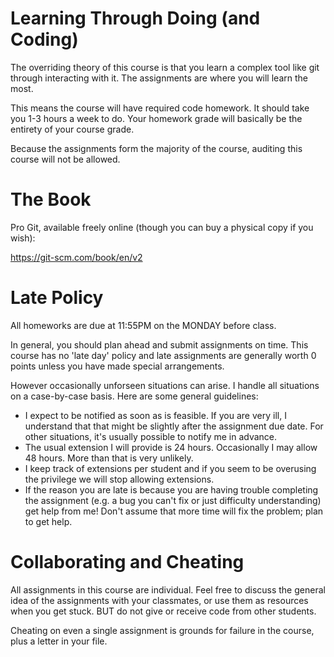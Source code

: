 
# Learning Through Doing (and Coding)

The overriding theory of this course is that you learn a complex tool like git through interacting with it. The assignments are where you will learn the most.

This means the course will have required code homework. It should take you 1-3 hours a week to do. Your homework grade will basically be the entirety of your course grade.

Because the assignments form the majority of the course, auditing this course will not be allowed.



# The Book

Pro Git, available freely online (though you can buy a physical copy if you wish):

<https://git-scm.com/book/en/v2>



# Late Policy

All homeworks are due at 11:55PM on the MONDAY before class.

In general, you should plan ahead and submit assignments on time. This course has no 'late day' policy and late assignments are generally worth 0 points unless you have made special arrangements.

However occasionally unforseen situations can arise. I handle all situations on a case-by-case basis. Here are some general guidelines:

-   I expect to be notified as soon as is feasible. If you are very ill, I understand that that might be slightly after the assignment due date. For other situations, it's usually possible to notify me in advance.
-   The usual extension I will provide is 24 hours. Occasionally I may allow 48 hours. More than that is very unlikely.
-   I keep track of extensions per student and if you seem to be overusing the privilege we will stop allowing extensions.
-   If the reason you are late is because you are having trouble completing the assignment (e.g. a bug you can't fix or just difficulty understanding) get help from me! Don't assume that more time will fix the problem; plan to get help.



# Collaborating and Cheating

All assignments in this course are individual. Feel free to discuss the general idea of the assignments with your classmates, or use them as resources when you get stuck. BUT do not give or receive code from other students.

Cheating on even a single assignment is grounds for failure in the course, plus a letter in your file.

